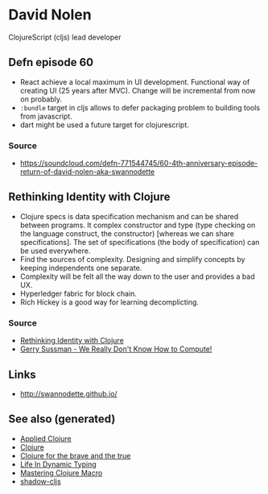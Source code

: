 # David Nolen

ClojureScript (cljs) lead developer

## Defn episode 60

  - React achieve a local maximum in UI development. Functional way of
    creating UI (25 years after MVC). Change will be incremental from
    now on probably.
  - `:bundle` target in cljs allows to defer packaging problem to
    building tools from javascript.
  - dart might be used a future target for clojurescript.

### Source

  - <https://soundcloud.com/defn-771544745/60-4th-anniversary-episode-return-of-david-nolen-aka-swannodette>

## Rethinking Identity with Clojure

  - Clojure specs is data specification mechanism and can be shared
    between programs. It complex constructor and type (type checking on
    the language construct, the constructor) \[whereas we can share
    specifications\]. The set of specifications (the body of
    specification) can be used everywhere.
  - Find the sources of complexity. Designing and simplify concepts by
    keeping independents one separate.
  - Complexity will be felt all the way down to the user and provides a
    bad UX.
  - Hyperledger fabric for block chain.
  - Rich Hickey is a good way for learning decomplicting.

### Source

  - [Rethinking Identity with
    Clojure](https://www.youtube.com/watch?v=77b47P8EpfA)
  - [Gerry Sussman - We Really Don't Know How to
    Compute\!](https://www.youtube.com/watch?v=O3tVctB_VSU)

## Links

  - <http://swannodette.github.io/>

## See also (generated)

  - [Applied Clojure](./20200430155637-applied_clojure.md)
  - [Clojure](./../decks/clojure.md)
  - [Clojure for the brave and the
    true](./20200430160432-clojure_for_the_brave_and_the_true.md)
  - [Life In Dynamic Typing](./20200430141226-life_in_dynamic_typing.md)
  - [Mastering Clojure
    Macro](./20200430155438-mastering_clojure_macro.md)
  - [shadow-cljs](./20200430154647-shadow_cljs.md)
